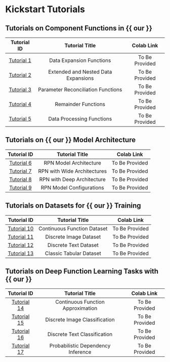 # Kickstart Tutorials

## Tutorials on Component Functions in {{ our }}

|                     Tutorial ID                     |           Tutorial Title            |   Colab Link    |
|:---------------------------------------------------:|:-----------------------------------:|:---------------:|
|    [Tutorial 1](./module/expansion_function.md)     |      Data Expansion Functions       | To Be Provided  |
| [Tutorial 2](./module/extended_nested_expansion.md) | Extended and Nested Data Expansions | To Be Provided  |
|  [Tutorial 3](./module/reconciliation_function.md)  | Parameter Reconciliation Functions  | To Be Provided  |
|    [Tutorial 4](./module/remainder_function.md)     |         Remainder Functions         | To Be Provided  |
| [Tutorial 5](./module/data_processing_function.md)  |      Data Processing Functions      | To Be Provided  |

<!-- [![Colab Badge](https://colab.research.google.com/assets/colab-badge.svg)](https://colab.research.google.com/) |-->

## Tutorials on {{ our }} Model Architecture

|             Tutorial ID             |              Tutorial Title              |   Colab Link    |
|:-----------------------------------:|:----------------------------------------:|:---------------:|
| [Tutorial 6](./model/rpn_model.md)  |          RPN Model Architecture          | To Be Provided  |
|  [Tutorial 7](./model/wide_rpn.md)  |       RPN with Wide Architectures        | To Be Provided  |
|  [Tutorial 8](./model/deep_rpn.md)  |        RPN with Deep Architecture        | To Be Provided  |
| [Tutorial 9](./model/rpn_config.md) |         RPN Model Configurations         | To Be Provided  |


## Tutorials on Datasets for {{ our }} Training

|              Tutorial ID               |       Tutorial Title        |   Colab Link    |
|:--------------------------------------:|:---------------------------:|:---------------:|
| [Tutorial 10](./data/function_data.md) | Continuous Function Dataset | To Be Provided  |
|  [Tutorial 11](./data/image_data.md)   |   Discrete Image Dataset    | To Be Provided  |
|   [Tutorial 12](./data/text_data.md)   |    Discrete Text Dataset    | To Be Provided  |
| [Tutorial 13](./data/tabular_data.md)  |   Classic Tabular Dataset   | To Be Provided  |

## Tutorials on Deep Function Learning Tasks with {{ our }}

|                   Tutorial ID                   |           Tutorial Title           |   Colab Link    |
|:-----------------------------------------------:|:----------------------------------:|:---------------:|
| [Tutorial 14](./task/function_approximation.md) | Continuous Function Approximation  | To Be Provided  |
|  [Tutorial 15](./task/image_classification.md)  |   Discrete Image Classification    | To Be Provided  |
|  [Tutorial 16](./task/text_classification.md)   |    Discrete Text Classification    | To Be Provided  |
|  [Tutorial 17](./task/dependency_inference.md)  | Probabilistic Dependency Inference | To Be Provided  |

